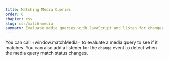 ```yaml
---
title: Matching Media Queries
order: 6
chapter: css
slug: css/match-media
summary: Evaluate media queries with JavaScript and listen for changes.
---
```


You can call +window.matchMedia+ to evaluate a media query to see if it matches. You can also add a listener for the `change` event to detect when the media query match status changes.
